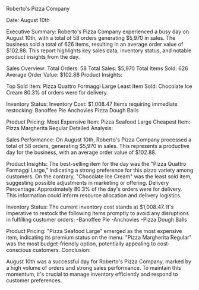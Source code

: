 Roberto's Pizza Company

Date: August 10th

Executive Summary:
Roberto's Pizza Company experienced a busy day on August 10th, with a total of 58 orders generating $5,970 in sales. The business sold a total of 626 items, resulting in an average order value of $102.88. This report highlights key sales data, inventory status, and notable product insights from the day.

Sales Overview:
Total Orders: 58
Total Sales: $5,970
Total Items Sold: 626
Average Order Value: $102.88
Product Insights:

Top Sold Item: Pizza Quattro Formaggi Large
Least Item Sold: Chocolate Ice Cream
80.3% of orders were for delivery.

Inventory Status:
Inventory Cost: $1,008.47
Items requiring immediate restocking:
Banoffee Pie
Anchovies
Pizza Dough Balls

Product Pricing:
Most Expensive Item: Pizza Seafood Large
Cheapest Item: Pizza Margherita Regular
Detailed Analysis:

Sales Performance:
On August 10th, Roberto's Pizza Company processed a total of 58 orders, generating $5,970 in sales. This represents a productive day for the business, with an average order value of $102.88.

Product Insights:
The best-selling item for the day was the "Pizza Quattro Formaggi Large," indicating a strong preference for this pizza variety among customers.
On the contrary, "Chocolate Ice Cream" was the least sold item, suggesting possible adjustments in marketing or offering.
Delivery Percentage:
Approximately 80.3% of the day's orders were for delivery. This information could inform resource allocation and delivery logistics.

Inventory Status:
The current inventory cost stands at $1,008.47. It's imperative to restock the following items promptly to avoid any disruptions in fulfilling customer orders:
-Banoffee Pie
-Anchovies
-Pizza Dough Balls

Product Pricing:
"Pizza Seafood Large" emerged as the most expensive item, indicating its premium status on the menu.
"Pizza Margherita Regular" was the most budget-friendly option, potentially appealing to cost-conscious customers.
Conclusion:

August 10th was a successful day for Roberto's Pizza Company, marked by a high volume of orders and strong sales performance. To maintain this momentum, it's crucial to manage inventory efficiently and respond to customer preferences.
